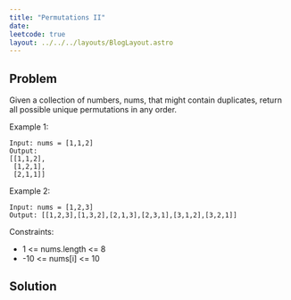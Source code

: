 ```yaml
---
title: "Permutations II"
date:
leetcode: true
layout: ../../../layouts/BlogLayout.astro
---
```


## Problem

Given a collection of numbers, nums, that might contain duplicates, return all possible unique permutations in any order.

Example 1:

```text
Input: nums = [1,1,2]
Output:
[[1,1,2],
 [1,2,1],
 [2,1,1]]
```

Example 2:

```text
Input: nums = [1,2,3]
Output: [[1,2,3],[1,3,2],[2,1,3],[2,3,1],[3,1,2],[3,2,1]]
```

Constraints:

- 1 <= nums.length <= 8
- -10 <= nums[i] <= 10

## Solution

```java

```
